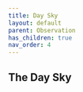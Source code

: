 ```yaml
---
title: Day Sky
layout: default
parent: Observation
has_children: true
nav_order: 4
---
```


## The Day Sky

